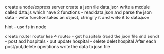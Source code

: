 create a node/express server
create a json file data.json
write a module called data.js which have 2 functions 
    - read data.json and parse the json data
    - write function takes an object, stringify it and write it to data.json

hint - use `fs` in node

create router
    router has 4 routes
        - get hospitals (read the json file and send)
        - post add hospitals
        - put update hospital
        - delete delet hospital
    After each post/put/delete operations write the data to josn file
